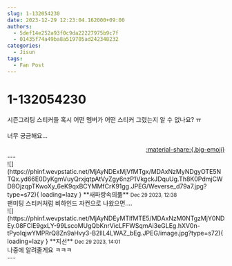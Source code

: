 ```yaml
---
slug: 1-132054230
date: 2023-12-29 12:23:04.162000+09:00
authors:
  - 5def14e252a93f0c9da22227975b9c7f
  - 01435f74a49ba8a519705ad242348232
categories:
  - Jisun
tags:
  - Fan Post
---
```


# 1-132054230

<div class="post-container" markdown="1">
<div class="content-container md-sidebar__scrollwrap" markdown="1">

시즌그리팅 스티커들 혹시 어떤 멤버가 어떤 스티커 그렸는지 알 수 없나요? ㅠ<br> <br>너무 궁금해요...

</div>
</div>

<div style="text-align: right;" markdown="1">
<a href="https://weverse.io/fromis9/fanpost/1-132054230" style="text-align: right;">:material-share:{.big-emoji}</a>
</div>
---

<div class="comments-container md-sidebar__scrollwrap" markdown="1">
<div class="comment" markdown="1">
<div class='id-container' markdown="1">
![](https://phinf.wevpstatic.net/MjAyNDExMjVfMTgx/MDAxNzMyNDgyOTE5NTQx.yd66E0DyKgmVuyQrxjqtpAtVyZgy6nzP1VkgckJDquUg.Th8K0PdmjCWD8OjzqpTKwoXy_6eK9qxBCYMMfCrK91gg.JPEG/Weverse_d79a7.jpg?type=s72){ loading=lazy }
**새파랑속의픎** <small>Dec 29 2023, 12:38</small><br>
</div>
<div class='comment-body' markdown="1">
팬미팅 스티커처럼 비하인드 자컨으로 나왔으면....
</div>
</div>
<div class="reply" markdown="1">
<div class="comment" markdown="1">
<div class='id-container' markdown="1">
![](https://phinf.wevpstatic.net/MjAyNDEyMTlfMTE5/MDAxNzM0NTgzMjY0NDEy.08FClE9gxLY-99LscoMUgQbKnrVicLFFWSqmAi3eGLEg.hXV0n-tPyoIqjwYMPRrQ8Zn9aHvy3-B2llL4LWAZ_bEg.JPEG/image.jpg?type=s72){ loading=lazy }
**<span class="artist">지선</span>** <small>Dec 29 2023, 14:01</small><br>
</div>
<div class='comment-body' markdown="1">
나중에 알려줄게요 ㅋㅋㅋ
</div>
</div>
</div>
</div>
---

